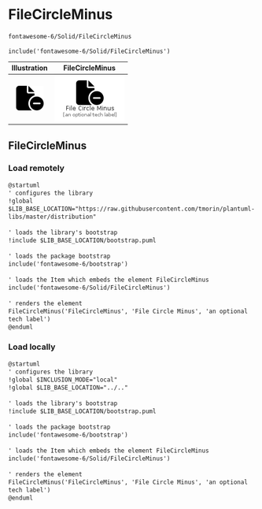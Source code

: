 # FileCircleMinus


```text
fontawesome-6/Solid/FileCircleMinus
```

```text
include('fontawesome-6/Solid/FileCircleMinus')
```



| Illustration | FileCircleMinus |
| :---: | :---: |
| ![illustration for Illustration](../../fontawesome-6/Solid/FileCircleMinus.png) | ![illustration for FileCircleMinus](../../fontawesome-6/Solid/FileCircleMinus.Local.png) |




## FileCircleMinus

### Load remotely
```plantuml
@startuml
' configures the library
!global $LIB_BASE_LOCATION="https://raw.githubusercontent.com/tmorin/plantuml-libs/master/distribution"

' loads the library's bootstrap
!include $LIB_BASE_LOCATION/bootstrap.puml

' loads the package bootstrap
include('fontawesome-6/bootstrap')

' loads the Item which embeds the element FileCircleMinus
include('fontawesome-6/Solid/FileCircleMinus')

' renders the element
FileCircleMinus('FileCircleMinus', 'File Circle Minus', 'an optional tech label')
@enduml
```

### Load locally
```plantuml
@startuml
' configures the library
!global $INCLUSION_MODE="local"
!global $LIB_BASE_LOCATION="../.."

' loads the library's bootstrap
!include $LIB_BASE_LOCATION/bootstrap.puml

' loads the package bootstrap
include('fontawesome-6/bootstrap')

' loads the Item which embeds the element FileCircleMinus
include('fontawesome-6/Solid/FileCircleMinus')

' renders the element
FileCircleMinus('FileCircleMinus', 'File Circle Minus', 'an optional tech label')
@enduml
```

